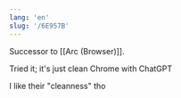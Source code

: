 ```yaml
---
lang: 'en'
slug: '/6E957B'
---
```


Successor to [[Arc (Browser)]].

Tried it; it's just clean Chrome with ChatGPT

I like their "cleanness" tho
